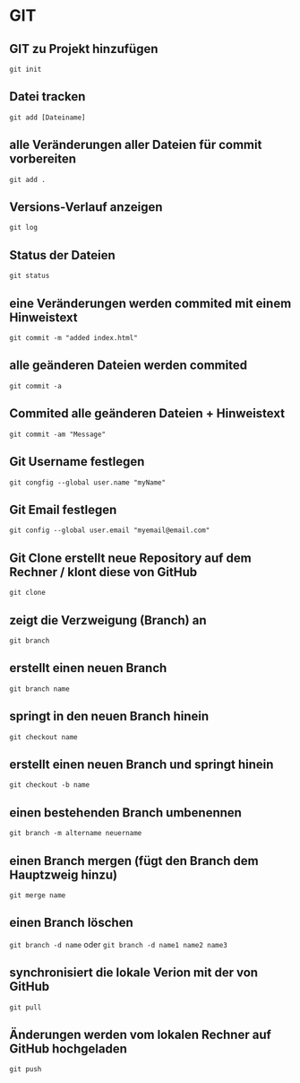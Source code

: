 # GIT

## GIT zu Projekt hinzufügen
`git init`

## Datei tracken
`git add [Dateiname]`

## alle Veränderungen aller Dateien für commit vorbereiten
`git add .`

## Versions-Verlauf anzeigen
`git log`

## Status der Dateien
`git status`

## eine Veränderungen werden commited mit einem Hinweistext
`git commit -m "added index.html"`

## alle geänderen Dateien werden commited
`git commit -a` 

## Commited alle geänderen Dateien + Hinweistext
`git commit -am "Message"`

## Git Username festlegen
`git congfig --global user.name "myName"`

## Git Email festlegen
`git config --global user.email "myemail@email.com"`

## Git Clone erstellt neue Repository auf dem Rechner / klont diese von GitHub
`git clone`

## zeigt die Verzweigung (Branch) an
`git branch`

## erstellt einen neuen Branch
`git branch name`

## springt in den neuen Branch hinein
`git checkout name`

## erstellt einen neuen Branch und springt hinein
`git checkout -b name`

## einen bestehenden Branch umbenennen
`git branch -m altername neuername`

## einen Branch mergen (fügt den Branch dem Hauptzweig hinzu) 
`git merge name`

## einen Branch löschen
`git branch -d name` oder `git branch -d name1 name2 name3`

## synchronisiert die lokale Verion mit der von GitHub
`git pull`

## Änderungen werden vom lokalen Rechner auf GitHub hochgeladen
`git push`


